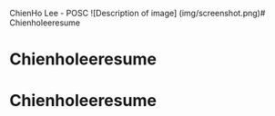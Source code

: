 ChienHo Lee - POSC
![Description of image] (img/screenshot.png)# Chienholeeresume
# Chienholeeresume
# Chienholeeresume
